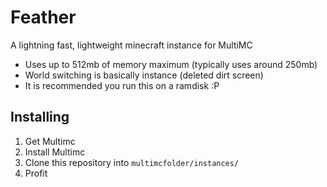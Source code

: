 # Feather
A lightning fast, lightweight minecraft instance for MultiMC
* Uses up to 512mb of memory maximum (typically uses around 250mb)
* World switching is basically instance (deleted dirt screen)
* It is recommended you run this on a ramdisk :P

## Installing
1. Get Multimc
2. Install Multimc
3. Clone this repository into `multimcfolder/instances/`
4. Profit
